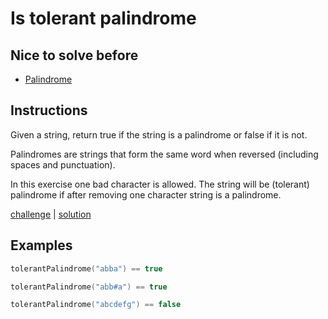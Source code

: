 # Is tolerant palindrome

## Nice to solve before

- [Palindrome](../basic/desc.md)

## Instructions

Given a string, return true if the string is a palindrome or false if it is not.

Palindromes are strings that form the same word when reversed (including spaces and punctuation).

In this exercise one bad character is allowed. The string will be (tolerant) palindrome if after removing one
character string is a palindrome.

[challenge](challenge.kt) | [solution](solution.kt)

## Examples

```kotlin
tolerantPalindrome("abba") == true

tolerantPalindrome("abb#a") == true

tolerantPalindrome("abcdefg") == false
```
